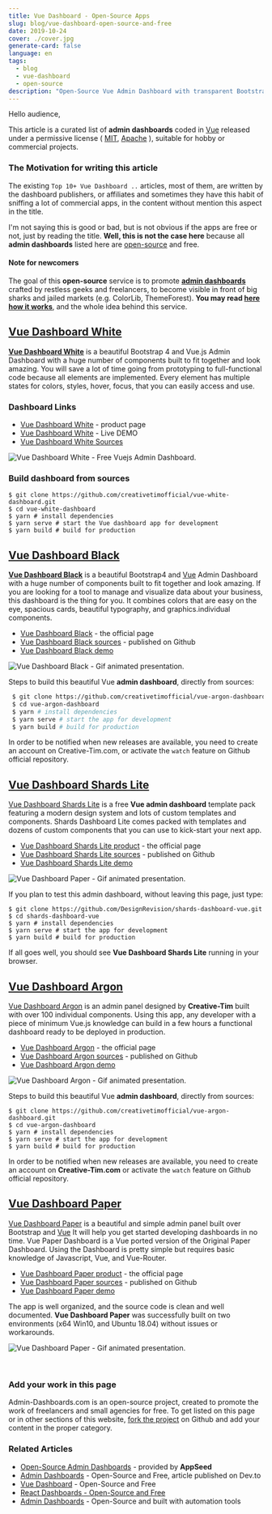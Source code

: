 ```yaml
---
title: Vue Dashboard - Open-Source Apps
slug: blog/vue-dashboard-open-source-and-free
date: 2019-10-24
cover: ./cover.jpg
generate-card: false
language: en
tags:
  - blog
  - vue-dashboard
  - open-source
description: "Open-Source Vue Admin Dashboard with transparent Bootstrap4 design coded by FlatLogic company. Released under the MIT license."
---
```


Hello audience,  

This article is a curated list of **admin dashboards** coded in [Vue](https://vuejs.org/) 
released under a permissive license ( [MIT](https://en.wikipedia.org/wiki/MIT_License), [Apache](https://en.wikipedia.org/wiki/Apache_License) ), suitable for hobby or commercial projects.

### The Motivation for writing this article

The existing `Top 10+ Vue Dashboard ..` articles, most of them, are written by the dashboard publishers, 
or affiliates and sometimes they have this habit of sniffing a lot of commercial apps, in the content without mention this aspect in the title.

I'm not saying this is good or bad, but is not obvious if the apps are free or not, just by reading the title. 
**Well, this is not the case here** because all **admin dashboards** listed here are [open-source](https://en.wikipedia.org/wiki/Open_source) and free.

#### Note for newcomers
The goal of this **open-source** service is to promote **[admin dashboards](https://appseed.us/admin-dashboards)** crafted by restless geeks and freelancers, to become visible in front of big sharks and jailed markets (e.g. ColorLib, ThemeForest).
**You may read [here how it works](/how-it-works)**, and the whole idea behind this service.  

## [Vue Dashboard White](https://www.creative-tim.com/product/vue-white-dashboard?ref=appseed)

**[Vue Dashboard White](https://www.creative-tim.com/product/vue-white-dashboard?ref=appseed)** is a beautiful Bootstrap 4 and Vue.js Admin Dashboard with a huge number of components built to fit together and look amazing. You will save a lot of time going from prototyping to full-functional code because all elements are implemented.
Every element has multiple states for colors, styles, hover, focus, that you can easily access and use.

### Dashboard Links

- [Vue Dashboard White](https://www.creative-tim.com/product/vue-white-dashboard?ref=appseed) - product page
- [Vue Dashboard White](https://demos.creative-tim.com/vue-white-dashboard/#/dashboard) - Live DEMO
- [Vue Dashboard White Sources](https://github.com/creativetimofficial/vue-white-dashboard)

![Vue Dashboard White - Free Vuejs Admin Dashboard.](https://raw.githubusercontent.com/admin-dashboards/static/master/vue-dashboard-white-creative-tim-intro.gif)

### Build dashboard from sources

```
$ git clone https://github.com/creativetimofficial/vue-white-dashboard.git
$ cd vue-white-dashboard
$ yarn # install dependencies
$ yarn serve # start the Vue dashboard app for development
$ yarn build # build for production
```

## [Vue Dashboard Black](https://www.creative-tim.com/product/vue-black-dashboard)

**[Vue Dashboard Black](https://www.creative-tim.com/product/vue-black-dashboard)** is a beautiful Bootstrap4 and [Vue](https://vuejs.org/) Admin Dashboard with a huge number of components built to fit together and look amazing. If you are looking for a tool to manage and visualize data about your business, this dashboard is the thing for you. It combines colors that are easy on the eye, spacious cards, beautiful typography, and graphics.individual components. 

- [Vue Dashboard Black](https://www.creative-tim.com/product/vue-argon-dashboard) - the official page
- [Vue Dashboard Black sources](https://github.com/creativetimofficial/vue-black-dashboard) - published on Github
- [Vue Dashboard Black demo](https://demos.creative-tim.com/vue-black-dashboard/#/dashboard)

![Vue Dashboard Black - Gif animated presentation.](https://raw.githubusercontent.com/app-generator/static/master/admin-dashboards/vue-dashboard-black-intro.gif)

Steps to build this beautiful Vue **admin dashboard**, directly from sources:

```bash
 $ git clone https://github.com/creativetimofficial/vue-argon-dashboard.git
 $ cd vue-argon-dashboard
 $ yarn # install dependencies
 $ yarn serve # start the app for development
 $ yarn build # build for production
```

In order to be notified when new releases are available, you need to create an account on Creative-Tim.com, 
or activate the `watch` feature on Github official repository.

## [Vue Dashboard Shards Lite](https://designrevision.com/downloads/shards-dashboard-lite-vue/)

[Vue Dashboard Shards Lite](https://designrevision.com/downloads/shards-dashboard-lite-vue/) is a free **Vue admin dashboard** template pack featuring a modern design system and lots of custom templates and components.
Shards Dashboard Lite comes packed with templates and dozens of custom components that you can use to kick-start your next app.

- [Vue Dashboard Shards Lite product](https://designrevision.com/downloads/shards-dashboard-lite-vue/) - the official page
- [Vue Dashboard Shards Lite sources](https://github.com/DesignRevision/shards-dashboard-vue) - published on Github
- [Vue Dashboard Shards Lite demo](https://demos.creative-tim.com/vue-paper-dashboard/#/dashboard)

![Vue Dashboard Paper - Gif animated presentation.](https://raw.githubusercontent.com/app-generator/static/master/admin-dashboards/vue-dashboard-shards-lite-intro.gif)

If you plan to test this admin dashboard, without leaving this page, just type:

```
$ git clone https://github.com/DesignRevision/shards-dashboard-vue.git
$ cd shards-dashboard-vue
$ yarn # install dependencies
$ yarn serve # start the app for development
$ yarn build # build for production
```

If all goes well, you should see **Vue Dashboard Shards Lite** running in your browser. 

## [Vue Dashboard Argon](https://www.creative-tim.com/product/vue-argon-dashboard)

[Vue Dashboard Argon](https://www.creative-tim.com/product/vue-argon-dashboard) is an admin panel designed by **Creative-Tim** built with over 100 individual components. 
Using this app, any developer with a piece of minimum Vue.js knowledge can build in a few hours a functional dashboard ready to be deployed in production.

- [Vue Dashboard Argon](https://www.creative-tim.com/product/vue-argon-dashboard) - the official page
- [Vue Dashboard Argon sources](https://github.com/creativetimofficial/vue-argon-dashboard) - published on Github
- [Vue Dashboard Argon demo](https://demos.creative-tim.com/vue-argon-dashboard/#/dashboard)

![Vue Dashboard Argon - Gif animated presentation.](https://raw.githubusercontent.com/app-generator/static/master/admin-dashboards/vue-dashboard-argon-intro.gif)

Steps to build this beautiful Vue **admin dashboard**, directly from sources:

```
$ git clone https://github.com/creativetimofficial/vue-argon-dashboard.git
$ cd vue-argon-dashboard
$ yarn # install dependencies
$ yarn serve # start the app for development
$ yarn build # build for production
```

In order to be notified when new releases are available, you need to create an account on **Creative-Tim.com** or activate the `watch` feature on Github official repository.

## [Vue Dashboard Paper](https://www.creative-tim.com/product/vue-paper-dashboard)

[Vue Dashboard Paper](https://www.creative-tim.com/product/vue-paper-dashboard) is a beautiful and simple 
admin panel built over Bootstrap and [Vue](https://vuejs.org/) It will help you get started developing dashboards in no time. Vue Paper Dashboard is a Vue ported version of the Original Paper Dashboard. Using the Dashboard is pretty simple but requires basic knowledge of Javascript, Vue, and Vue-Router.

- [Vue Dashboard Paper product](https://www.creative-tim.com/product/vue-paper-dashboard) - the official page
- [Vue Dashboard Paper sources](https://github.com/creativetimofficial/vue-paper-dashboard) - published on Github
- [Vue Dashboard Paper demo](https://demos.creative-tim.com/vue-paper-dashboard/#/dashboard)

The app is well organized, and the source code is clean and well documented. 
**Vue Dashboard Paper** was successfully built on two environments (x64 Win10, and Ubuntu 18.04) without issues or workarounds.

![Vue Dashboard Paper - Gif animated presentation.](https://raw.githubusercontent.com/app-generator/static/master/admin-dashboards/vue-dashboard-paper-intro.gif)

<br />

### Add your work in this page

Admin-Dashboards.com is an open-source project, created to promote the work of freelancers and small agencies for free.
To get listed on this page or in other sections of this website, [fork the project](https://github.com/admin-dashboards/dashboards) on Github and add your content in the proper category. 

### Related Articles

- [Open-Source Admin Dashboards](https://appseed.us/admin-dashboards/open-source) - provided by **AppSeed**
- [Admin Dashboards](https://dev.to/sm0ke/admin-dashboards-open-source-and-free-4aep) - Open-Source and Free, article published on Dev.to
- [Vue Dashboard](https://dev.to/sm0ke/vue-dashboard-open-source-apps-1gd1) - Open-Source and Free
- [React Dashboards - Open-Source and Free](https://dev.to/sm0ke/react-dashboards-open-source-apps-1c7j)
- [Admin Dashboards](https://blog.appseed.us/admin-dashboards-open-source-built-with-automation-tools/) - Open-Source and built with automation tools
